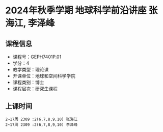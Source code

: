 # 2024年秋季学期 地球科学前沿讲座 张海江, 李泽峰






## 课程信息

- 课程号：GEPH7401P.01
- 学分：4
- 教学类型：理论课
- 开课单位：地球和空间科学学院
- 课程类别：博士
- 课程层次：研究生课程

## 上课时间

```
2~17周 2309 :2(6,7,8,9,10) 张海江
2~17周 2309 :2(6,7,8,9,10) 李泽峰
```


